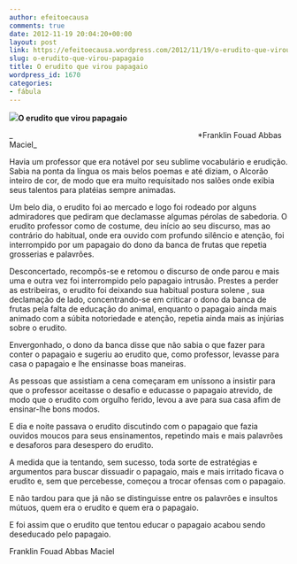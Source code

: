 ```yaml
---
author: efeitoecausa
comments: true
date: 2012-11-19 20:04:20+00:00
layout: post
link: https://efeitoecausa.wordpress.com/2012/11/19/o-erudito-que-virou-papagaio/
slug: o-erudito-que-virou-papagaio
title: O erudito que virou papagaio
wordpress_id: 1670
categories:
- fábula
---
```


**[](http://efeitoecausa.files.wordpress.com/2012/11/492px-papagaio-jhu.jpg)[![](http://efeitoecausa.files.wordpress.com/2012/11/492px-papagaio-jhu2.jpg)](http://efeitoecausa.files.wordpress.com/2012/11/492px-papagaio-jhu2.jpg)O erudito que virou papagaio**

_                                                                                     *Franklin Fouad Abbas Maciel_

Havia um professor que era notável por seu sublime vocabulário e erudição. Sabia na ponta da língua os mais belos poemas e até diziam, o Alcorão inteiro de cor, de modo que era muito requisitado nos salões onde exibia seus talentos para platéias sempre animadas.

Um belo dia, o erudito foi ao mercado e logo foi rodeado por alguns admiradores que pediram que declamasse algumas pérolas de sabedoria. O erudito professor como de costume, deu início ao seu discurso, mas ao contrário do habitual, onde era ouvido com profundo silêncio e atenção, foi interrompido por um papagaio do dono da banca de frutas que repetia grosserias e palavrões.

Desconcertado, recompôs-se e retomou o discurso de onde parou e mais uma e outra vez foi interrompido pelo papagaio intrusão. Prestes a perder as estribeiras, o erudito foi deixando sua habitual postura solene , sua declamação de lado, concentrando-se em criticar o dono da banca de frutas pela falta de educação do animal, enquanto o papagaio ainda mais animado com a súbita notoriedade e atenção, repetia ainda mais as injúrias sobre o erudito.

Envergonhado, o dono da banca disse que não sabia o que fazer para conter o papagaio e sugeriu ao erudito que, como professor, levasse para casa o papagaio e lhe ensinasse boas maneiras.

As pessoas que assistiam a cena começaram em uníssono a insistir para que o professor aceitasse o desafio e educasse o papagaio atrevido, de modo que o erudito com orgulho ferido, levou a ave para sua casa afim de ensinar-lhe bons modos.

E dia e noite passava o erudito discutindo com o papagaio que fazia ouvidos moucos para seus ensinamentos, repetindo mais e mais palavrões e desaforos para desespero do erudito.

A medida que ia tentando, sem sucesso, toda sorte de estratégias e argumentos para buscar dissuadir o papagaio, mais e mais irritado ficava o erudito e, sem que percebesse, começou a trocar ofensas com o papagaio.

E não tardou para que já não se distinguisse entre os palavrões e insultos mútuos, quem era o erudito e quem era o papagaio.

E foi assim que o erudito que tentou educar o papagaio acabou sendo deseducado pelo papagaio.

Franklin Fouad Abbas Maciel

